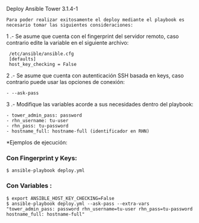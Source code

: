 Deploy Ansible Tower 3.1.4-1

    Para poder realizar exitosamente el deploy mediante el playbook es necesario tomar las siguientes consideraciones:
1 .- Se asume que cuenta con el fingerprint del servidor remoto, caso contrario edite la variable en el siguiente archivo:

     /etc/ansible/ansible.cfg
     [defaults]
     host_key_checking = False
2 .- Se asume que cuenta con autenticación SSH basada en keys, caso contrario puede usar las opciones de conexión:

    - --ask-pass
3 .- Modifique las variables acorde a sus necesidades dentro del playbook:
                
    - tower_admin_pass: password
    - rhn_username: tu-user
    - rhn_pass: tu-password
    - hostname_full: hostname-full (identificador en RHN)

*Ejemplos de ejecución:

### Con Fingerprint y Keys:

    $ ansible-playbook deploy.yml
    
### Con Variables :
    
    $ export ANSIBLE_HOST_KEY_CHECKING=False
    $ ansible-playbook deploy.yml --ask-pass --extra-vars "tower_admin_pass: password rhn_username=tu-user rhn_pass=tu-password hostname_full: hostname-full"
